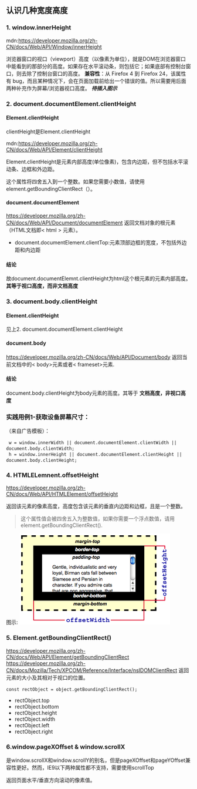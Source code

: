 ## 认识几种宽度高度
### 1. window.innerHeight
mdn:<https://developer.mozilla.org/zh-CN/docs/Web/API/Window/innerHeight>

浏览器窗口的视口（viewport）高度（以像素为单位），就是DOM在浏览器窗口中能看到的那部分的高度。如果存在水平滚动条，则包括它；如果底部有控制台窗口，则去除了控制台窗口的高度。
**兼容性**：从 Firefox 4 到 Firefox 24，该属性有 bug，而且某种情况下，会在页面加载前给出一个错误的值。所以需要用后面两种补充作为屏幕/浏览器视口高度。
***待插入图示***

### 2. document.documentElement.clientHeight
#### Element.clientHeight
clientHeight是Element.clientHeight

mdn:<https://developer.mozilla.org/zh-CN/docs/Web/API/Element/clientHeight>

Element.clientHeight是元素内部高度(单位像素)，包含内边距，但不包括水平滚动条、边框和外边距。

这个属性将四舍五入到一个整数。如果您需要小数值，请使用element.getBoundingClientRect（）。


#### document.documentElement
https://developer.mozilla.org/zh-CN/docs/Web/API/Document/documentElement
返回文档对象的根元素（HTML文档即< html > 元素）。

- document.documentElement.clientTop:元素顶部边框的宽度，不包括外边距和内边距

#### 结论
故document.documentElemnt.clientHeight为html这个根元素的元素内部高度。
**其等于视口高度，而非文档高度**

### 3. document.body.clientHeight
#### Element.clientHeight
见上2. document.documentElement.clientHeight

#### document.body
<https://developer.mozilla.org/zh-CN/docs/Web/API/Document/body>
返回当前文档中的< body>元素或者< frameset>元素.

#### 结论
document.body.clientHeight为body元素的高度。其等于 **文档高度，非视口高度**

### 实践用例1-获取设备屏幕尺寸：
（来自广告模板）：
```
 w = window.innerWidth || document.documentElement.clientWidth || document.body.clientWidth;
 h = window.innerHeight || document.documentElement.clientHeight || document.body.clientHeight;
```

### 4. HTMLELemnent.offsetHeight
<https://developer.mozilla.org/zh-CN/docs/Web/API/HTMLElement/offsetHeight>

返回该元素的像素高度，高度包含该元素的垂直内边距和边框，且是一个整数。

>这个属性值会被四舍五入为整数值，如果你需要一个浮点数值，请用 element.getBoundingClientRect().

图示:
<img src="img/Dimensions-offset.png" >

### 5. Element.getBoundingClientRect()
<https://developer.mozilla.org/zh-CN/docs/Web/API/Element/getBoundingClientRect>
<https://developer.mozilla.org/zh-CN/docs/Mozilla/Tech/XPCOM/Reference/Interface/nsIDOMClientRect>
返回元素的大小及其相对于视口的位置。

```
const rectObject = object.getBoundingClientRect();

```
- rectObject.top
- rectObject.bottom
- rectObject.height
- rectObject.width
- rectObject.left
- rectObject.right

### 6.window.pageXOffset & window.scrollX
是window.scrollX和window.scrollY的别名，但是pageXOffset和pageYOffset兼容性更好。然而，IE9以下两种属性都不支持，需要使用scrollTop

返回页面水平/垂直方向滚动的像素值。

